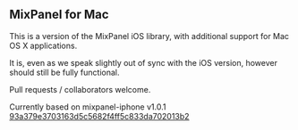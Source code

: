 ## MixPanel for Mac
This is a version of the MixPanel iOS library, with additional support for Mac OS X applications. 

It is, even as we speak slightly out of sync with the iOS version, however should still be fully functional.

Pull requests / collaborators welcome.

Currently based on mixpanel-iphone v1.0.1 [93a379e3703163d5c5682f4ff5c833da702013b2](https://github.com/mixpanel/mixpanel-iphone/commit/93a379e3703163d5c5682f4ff5c833da702013b2)


